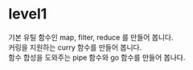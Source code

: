 # level1

기본 유틸 함수인 map, filter, reduce 를 만들어 봅니다.  
커링을 지원하는 curry 함수를 만들어 봅니다.  
함수 합성을 도와주는 pipe 함수와 go 함수를 만들어 봅나다.

